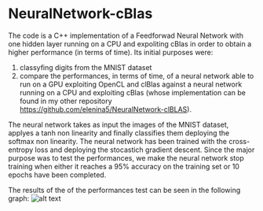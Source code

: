 # NeuralNetwork-cBlas

The code is a C++ implementation of a Feedforwad Neural Network with one hidden layer running on a CPU and expoliting cBlas in order to obtain a higher performance (in terms of time). Its initial purposes were: 
1. classyfing digits from the MNIST dataset
2. compare the performances, in terms of time, of a neural network able to run on a GPU exploiting OpenCL and 
   clBlas against a neural network running on a CPU and exploiting cBlas (whose implementation can be found in my other repository
   https://github.com/elenina5/NeuralNetwork-clBLAS).

The neural network takes as input the images of the MNIST dataset, applyes a tanh non linearity and finally classifies them deploying 
the softmax non linearity. The neural network has been trained with the cross-entropy loss and deploying the stocastich gradient descent.
Since the major purpose was to test the 
performances, we make the neural network stop training when either it reaches a 95% accuracy on the training set or 10 epochs have been 
completed. 

The results of the of the performances test can be seen in the following graph: 
![alt text](https://github.com/elenina5/NeuralNetwork-clBLAS/blob/master/performanceCPUvsGPU.png)

